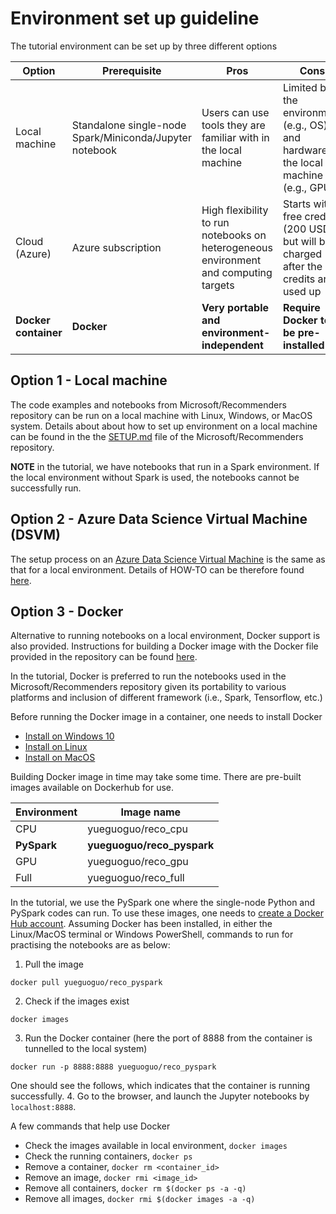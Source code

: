 # Environment set up guideline

The tutorial environment can be set up by three different options

|Option|Prerequisite|Pros|Cons|
|------------|-------------|-----------|--------------|
|Local machine|Standalone single-node Spark/Miniconda/Jupyter notebook|Users can use tools they are familiar with in the local machine|Limited by the environment (e.g., OS) and hardware of the local machine (e.g., GPU)|
|Cloud (Azure)|Azure subscription|High flexibility to run notebooks on heterogeneous environment and computing targets|Starts with free credits (200 USD) but will be charged after the credits are used up|
|**Docker container**|**Docker**|**Very portable and environment-independent**|**Require Docker to be pre-installed**|

## Option 1 - Local machine 
The code examples and notebooks from Microsoft/Recommenders repository can be run on a local machine with Linux, Windows, or MacOS system. Details about about how to set up environment on a local machine can be found in the the [SETUP.md](https://github.com/microsoft/recommenders/blob/master/SETUP.md) file of the Microsoft/Recommenders repository.

**NOTE** in the tutorial, we have notebooks that run in a Spark environment. If the local environment without Spark is used, the notebooks cannot be successfully run. 

## Option 2 - Azure Data Science Virtual Machine (DSVM)
The setup process on an [Azure Data Science Virtual Machine](https://azure.microsoft.com/en-us/services/virtual-machines/data-science-virtual-machines/) is the same as that for a local environment. Details of HOW-TO can be therefore found [here](https://github.com/microsoft/recommenders/blob/master/SETUP.md).

## Option 3 - Docker
Alternative to running notebooks on a local environment, Docker support is also provided. Instructions for building a Docker image with the Docker file provided in the repository can be found [here](https://github.com/microsoft/recommenders/blob/le_docker/docker/README.md). 

In the tutorial, Docker is preferred to run the notebooks used in the Microsoft/Recommenders repository given its portability to various platforms and inclusion of different framework (i.e., Spark, Tensorflow, etc.)

Before running the Docker image in a container, one needs to install Docker
* [Install on Windows 10](https://runnable.com/docker/install-docker-on-windows-10)
* [Install on Linux](https://runnable.com/docker/install-docker-on-linux)
* [Install on MacOS](https://docs.docker.com/docker-for-mac/install/)

Building Docker image in time may take some time. There are pre-built images available on Dockerhub for use. 

|Environment|Image name|
|------------|-----------|
|CPU|yueguoguo/reco_cpu|
|**PySpark**|**yueguoguo/reco_pyspark**|
|GPU|yueguoguo/reco_gpu|
|Full|yueguoguo/reco_full|

In the tutorial, we use the PySpark one where the single-node Python and PySpark codes can run. To use these images, one needs to [create a Docker Hub account](https://hub.docker.com/signup). Assuming Docker has been installed, in either the Linux/MacOS terminal or Windows PowerShell, commands to run for practising the notebooks are as below:

1. Pull the image
```
docker pull yueguoguo/reco_pyspark
```
2. Check if the images exist
```
docker images
```
3. Run the Docker container (here the port of 8888 from the container is tunnelled to the local system)
```
docker run -p 8888:8888 yueguoguo/reco_pyspark
```
One should see the follows, which indicates that the container is running successfully. 
4. Go to the browser, and launch the Jupyter notebooks by `localhost:8888`.

A few commands that help use Docker 
* Check the images available in local environment, `docker images`
* Check the running containers, `docker ps`
* Remove a container, `docker rm <container_id>`
* Remove an image, `docker rmi <image_id>`
* Remove all containers, `docker rm $(docker ps -a -q)`
* Remove all images, `docker rmi $(docker images -a -q)`
